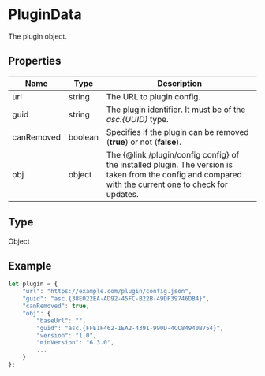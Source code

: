 # PluginData

The plugin object.

## Properties

| Name | Type | Description |
| ---- | ---- | ----------- |
| url | string | The URL to plugin config. |
| guid | string | The plugin identifier. It must be of the *asc.&#123;UUID&#125;* type. |
| canRemoved | boolean | Specifies if the plugin can be removed (**true**) or not (**false**). |
| obj | object | The &#123;@link /plugin/config config&#125; of the installed plugin. The version is taken from the config and compared with the current one to check for updates. |
## Type

Object



## Example

```javascript
let plugin = {
    "url": "https://example.com/plugin/config.json",
    "guid": "asc.{38E022EA-AD92-45FC-B22B-49DF39746DB4}",
    "canRemoved": true,
    "obj": {
        "baseUrl": "",
        "guid": "asc.{FFE1F462-1EA2-4391-990D-4CC84940B754}",
        "version": "1.0",
        "minVersion": "6.3.0",
        ...
    }
};
```
